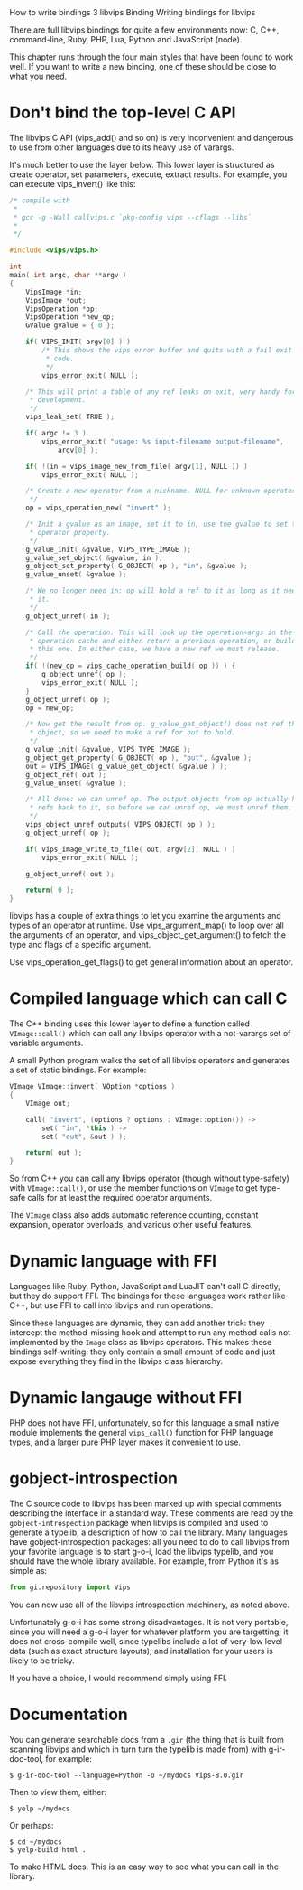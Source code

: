   <refmeta>
    <refentrytitle>How to write bindings</refentrytitle>
    <manvolnum>3</manvolnum>
    <refmiscinfo>libvips</refmiscinfo>
  </refmeta>

  <refnamediv>
    <refname>Binding</refname>
    <refpurpose>Writing bindings for libvips</refpurpose>
  </refnamediv>

There are full libvips bindings for quite a few environments now: C, C++,
command-line, Ruby, PHP, Lua, Python and JavaScript (node). 

This chapter runs through the four main styles that have been found to work
well. If you want to write a new binding, one of these should be close
to what you need. 

# Don't bind the top-level C API

The libvips C API (vips_add() and so on) is very inconvenient and dangerous
to use from other languages due to its heavy use of varargs.

It's much better to use the layer below. This lower layer is structured as
create operator, set parameters, execute, extract results. For example, you can
execute vips_invert() like this:

```C
/* compile with
 *
 * gcc -g -Wall callvips.c `pkg-config vips --cflags --libs`
 *
 */

#include <vips/vips.h>

int
main( int argc, char **argv )
{
	VipsImage *in;
	VipsImage *out;
	VipsOperation *op;
	VipsOperation *new_op;
	GValue gvalue = { 0 };

	if( VIPS_INIT( argv[0] ) ) 
		/* This shows the vips error buffer and quits with a fail exit
		 * code.
		 */
		vips_error_exit( NULL ); 

	/* This will print a table of any ref leaks on exit, very handy for
	 * development.
	 */
	vips_leak_set( TRUE );

	if( argc != 3 )
		vips_error_exit( "usage: %s input-filename output-filename", 
			argv[0] );

	if( !(in = vips_image_new_from_file( argv[1], NULL )) )
		vips_error_exit( NULL ); 

	/* Create a new operator from a nickname. NULL for unknown operator.
	 */
	op = vips_operation_new( "invert" );

	/* Init a gvalue as an image, set it to in, use the gvalue to set the
	 * operator property.
	 */
	g_value_init( &gvalue, VIPS_TYPE_IMAGE );
	g_value_set_object( &gvalue, in );
	g_object_set_property( G_OBJECT( op ), "in", &gvalue );
	g_value_unset( &gvalue );

	/* We no longer need in: op will hold a ref to it as long as it needs
	 * it. 
	 */
	g_object_unref( in ); 

	/* Call the operation. This will look up the operation+args in the vips
	 * operation cache and either return a previous operation, or build
	 * this one. In either case, we have a new ref we must release.
	 */
	if( !(new_op = vips_cache_operation_build( op )) ) {
		g_object_unref( op );
		vips_error_exit( NULL ); 
	}
	g_object_unref( op );
	op = new_op;

	/* Now get the result from op. g_value_get_object() does not ref the
	 * object, so we need to make a ref for out to hold.
	 */
	g_value_init( &gvalue, VIPS_TYPE_IMAGE );
	g_object_get_property( G_OBJECT( op ), "out", &gvalue );
	out = VIPS_IMAGE( g_value_get_object( &gvalue ) );
	g_object_ref( out ); 
	g_value_unset( &gvalue );

	/* All done: we can unref op. The output objects from op actually hold
	 * refs back to it, so before we can unref op, we must unref them. 
	 */
	vips_object_unref_outputs( VIPS_OBJECT( op ) ); 
	g_object_unref( op );

	if( vips_image_write_to_file( out, argv[2], NULL ) )
		vips_error_exit( NULL ); 

	g_object_unref( out );

	return( 0 ); 
}
```

libvips has a couple of extra things to let you examine the arguments and
types of an operator at runtime. Use vips_argument_map() to loop
over all the arguments of an operator, and vips_object_get_argument()
to fetch the type and flags of a specific argument.

Use vips_operation_get_flags() to get general information about an operator. 

# Compiled language which can call C

The C++ binding uses this lower layer to define a function called
`VImage::call()` which can call any libvips operator with a not-varargs set of
variable arguments. 

A small Python program walks the set of all libvips operators and generates a
set of static bindings. For example:

```c++
VImage VImage::invert( VOption *options )
{
    VImage out;

    call( "invert", (options ? options : VImage::option()) ->
        set( "in", *this ) ->
        set( "out", &out ) );

    return( out );
}
```

So from C++ you can call any libvips operator (though without type-safety) with
`VImage::call()`, or use the member functions on `VImage` to get type-safe
calls for at least the required operator arguments.

The `VImage` class also adds automatic reference counting, constant expansion,
operator overloads, and various other useful features.

# Dynamic language with FFI

Languages like Ruby, Python, JavaScript and LuaJIT can't call C directly, but
they do support FFI. The bindings for these languages work rather like C++,
but use FFI to call into libvips and run operations.

Since these languages are dynamic, they can add another trick: they intercept
the method-missing hook and attempt to run any method calls not implemented by
the `Image` class as libvips operators. This makes these bindings self-writing:
they only contain a small amount of code and just expose everything they find in
the libvips class hierarchy. 

# Dynamic langauge without FFI

PHP does not have FFI, unfortunately, so for this language a small native
module implements the general `vips_call()` function for PHP language types,
and a larger pure PHP layer makes it convenient to use. 

# gobject-introspection

The C source code to libvips has been marked up with special comments
describing the interface in a standard way. These comments are read by
the `gobject-introspection` package when libvips is compiled and used to
generate a typelib, a description of how to call the library. Many languages
have gobject-introspection packages: all you need to do to call libvips
from your favorite language is to start g-o-i, load the libvips typelib,
and you should have the whole library available. For example, from Python
it's as simple as:

```python
from gi.repository import Vips
```

You can now use all of the libvips introspection machinery, as noted above. 

Unfortunately g-o-i has some strong disadvantages. It is not very portable,
since you will need a g-o-i layer for whatever platform you are targetting;
it does not cross-compile well, since typelibs include a lot of very-low
level data (such as exact structure layouts); and installation for your
users is likely to be tricky.

If you have a choice, I would recommend simply using FFI. 

# Documentation

You can generate searchable docs from a <code>.gir</code> (the thing that 
is built from scanning libvips and which in turn turn the typelib is 
made from) with <command>g-ir-doc-tool</command>, for example:

```
$ g-ir-doc-tool --language=Python -o ~/mydocs Vips-8.0.gir
```

Then to view them, either:

```
$ yelp ~/mydocs 
```

Or perhaps:

```
$ cd ~/mydocs 
$ yelp-build html .
```

To make HTML docs. This is an easy way to see what you can call in the 
library.
